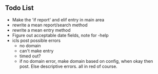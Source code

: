 ## Todo List ##
* Make the 'if report' and elif entry in main area
* rewrite a mean report/search method
* rewrite a mean entry method
* Figure out acceptable date fields, note for -help
* icls post possible errors
    * no domain
    * can't make entry
    * timed out?
    * if no domain error, make domain based on config, when okay then post. Else descriptive errors. all in red of course.
